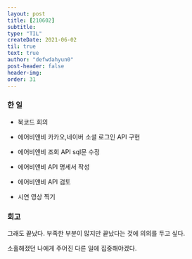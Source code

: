 ```yaml
---
layout: post
title: [210602] 
subtitle:
type: "TIL"
createDate: 2021-06-02
til: true
text: true
author: "defwdahyun0"
post-header: false
header-img: 
order: 31
---
```

### **한 일**

- 북코드 회의

- 에어비앤비 카카오,네이버 소셜 로그인 API 구현

- 에어비앤비 조회 API sql문 수정

- 에어비앤비 API 명세서 작성

- 에어비앤비 API 검토

- 시연 영상 찍기


### **회고**

그래도 끝났다. 부족한 부분이 많지만 끝났다는 것에 의의를 두고 싶다.

소홀해졌던 나에게 주어진 다른 일에 집중해야겠다.
